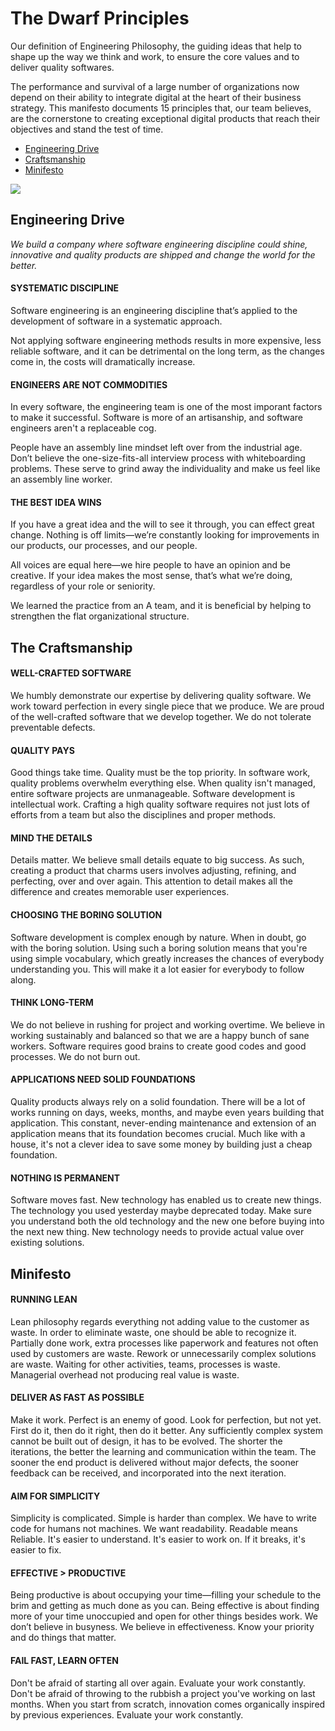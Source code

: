 # The Dwarf Principles

Our definition of Engineering Philosophy, the guiding ideas that help to shape up the way we think and work, to ensure the core values and to deliver quality softwares.

The performance and survival of a large number of organizations now depend on their ability to integrate digital at the heart of their business strategy. This manifesto documents 15 principles that, our team believes, are the cornerstone to creating exceptional digital products that reach their objectives and stand the test of time.

- [Engineering Drive](#engineering-drive)
- [Craftsmanship](#the-craftsmanship)
- [Minifesto](#minifesto)

![](software.webp)

## **Engineering Drive**

*We build a company where software engineering discipline could shine, innovative and quality products are shipped and change the world for the better.*

#### SYSTEMATIC DISCIPLINE
Software engineering is an engineering discipline that’s applied to the development of software in a systematic approach.

Not applying software engineering methods results in more expensive, less reliable software, and it can be detrimental on the long term, as the changes come in, the costs will dramatically increase.

#### ENGINEERS ARE NOT COMMODITIES
In every software, the engineering team is one of the most imporant factors to make it successful. Software is more of an artisanship, and software engineers aren't a replaceable cog.

People have an assembly line mindset left over from the industrial age. Don’t believe the one-size-fits-all interview process with whiteboarding problems. These serve to grind away the individuality and make us feel like an assembly line worker.

#### THE BEST IDEA WINS
If you have a great idea and the will to see it through, you can effect great change. Nothing is off limits—we’re constantly looking for improvements in our products, our processes, and our people.

All voices are equal here—we hire people to have an opinion and be creative. If your idea makes the most sense, that’s what we’re doing, regardless of your role or seniority.

We learned the practice from an A team, and it is beneficial by helping to strengthen the flat organizational structure.

## **The Craftsmanship**

#### WELL-CRAFTED SOFTWARE
We humbly demonstrate our expertise by delivering quality software. We work toward perfection in every single piece that we produce. We are proud of the well-crafted software that we develop together. We do not tolerate preventable defects.

#### QUALITY PAYS
Good things take time. Quality must be the top priority. In software work, quality problems overwhelm everything else. When quality isn't managed, entire software projects are unmanageable. Software development is intellectual work. Crafting a high quality software requires not just lots of efforts from a team but also the disciplines and proper methods.

#### MIND THE DETAILS
Details matter. We believe small details equate to big success. As such, creating a product that charms users involves adjusting, refining, and perfecting, over and over again. This attention to detail makes all the difference and creates memorable user experiences.

#### CHOOSING THE BORING SOLUTION
Software development is complex enough by nature. When in doubt, go with the boring solution. Using such a boring solution means that you're using simple vocabulary, which greatly increases the chances of everybody understanding you. This will make it a lot easier for everybody to follow along.

#### THINK LONG-TERM
We do not believe in rushing for project and working overtime. We believe in working sustainably and balanced so that we are a happy bunch of sane workers. Software requires good brains to create good codes and good processes. We do not burn out.

#### APPLICATIONS NEED SOLID FOUNDATIONS
Quality products always rely on a solid foundation. There will be a lot of works running on days, weeks, months, and maybe even years building that application. This constant, never-ending maintenance and extension of an application means that its foundation becomes crucial. Much like with a house, it's not a clever idea to save some money by building just a cheap foundation.

#### NOTHING IS PERMANENT
Software moves fast. New technology has enabled us to create new things. The technology you used yesterday maybe deprecated today. Make sure you understand both the old technology and the new one before buying into the next new thing. New technology needs to provide actual value over existing solutions.

## **Minifesto**

#### RUNNING LEAN
Lean philosophy regards everything not adding value to the customer as waste. In order to eliminate waste, one should be able to recognize it. Partially done work, extra processes like paperwork and features not often used by customers are waste. Rework or unnecessarily complex solutions are waste. Waiting for other activities, teams, processes is waste. Managerial overhead not producing real value is waste.

#### DELIVER AS FAST AS POSSIBLE
Make it work. Perfect is an enemy of good. Look for perfection, but not yet. First do it, then do it right, then do it better. Any sufficiently complex system cannot be built out of design, it has to be evolved. The shorter the iterations, the better the learning and communication within the team. The sooner the end product is delivered without major defects, the sooner feedback can be received, and incorporated into the next iteration.

#### AIM FOR SIMPLICITY
Simplicity is complicated. Simple is harder than complex. We have to write code for humans not machines. We want readability. Readable means Reliable. It's easier to understand. It's easier to work on. If it breaks, it's easier to fix.

#### EFFECTIVE > PRODUCTIVE
Being productive is about occupying your time—filling your schedule to the brim and getting as much done as you can. Being effective is about finding more of your time unoccupied and open for other things besides work. We don’t believe in busyness. We believe in effectiveness. Know your priority and do things that matter.

#### FAIL FAST, LEARN OFTEN
Don't be afraid of starting all over again. Evaluate your work constantly. Don't be afraid of throwing to the rubbish a project you've working on last months. When you start from scratch, innovation comes organically inspired by previous experiences. Evaluate your work constantly.
